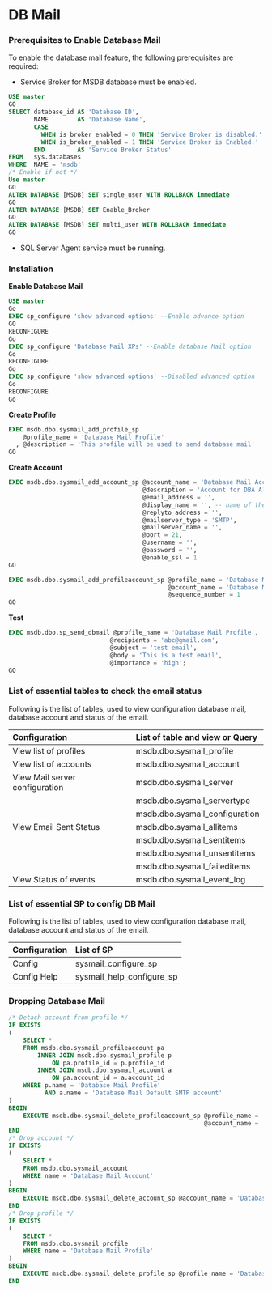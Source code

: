 # DB Mail

### Prerequisites to Enable Database Mail

To enable the database mail feature, the following prerequisites are required:

* Service Broker for MSDB database must be enabled.

```sql
USE master 
GO
SELECT database_id AS 'Database ID', 
       NAME        AS 'Database Name', 
       CASE 
         WHEN is_broker_enabled = 0 THEN 'Service Broker is disabled.' 
         WHEN is_broker_enabled = 1 THEN 'Service Broker is Enabled.' 
       END         AS 'Service Broker Status' 
FROM   sys.databases 
WHERE  NAME = 'msdb'
/* Enable if not */
Use master
GO
ALTER DATABASE [MSDB] SET single_user WITH ROLLBACK immediate
GO
ALTER DATABASE [MSDB] SET Enable_Broker
GO
ALTER DATABASE [MSDB] SET multi_user WITH ROLLBACK immediate
GO
```

* SQL Server Agent service must be running.

### Installation

**Enable Database Mail**

```sql
USE master
Go
EXEC sp_configure 'show advanced options' --Enable advance option
GO
RECONFIGURE
Go
EXEC sp_configure 'Database Mail XPs' --Enable database Mail option
Go
RECONFIGURE
Go
EXEC sp_configure 'show advanced options' --Disabled advanced option
Go
RECONFIGURE
Go
```

**Create Profile**

```sql
EXEC msdb.dbo.sysmail_add_profile_sp
    @profile_name = 'Database Mail Profile'
  , @description = 'This profile will be used to send database mail'
GO
```

**Create Account**

```sql
EXEC msdb.dbo.sysmail_add_account_sp @account_name = 'Database Mail Account',
                                     @description = 'Account for DBA Alerts',
                                     @email_address = '',
                                     @display_name = '', -- name of the mail account that is displayed in messages
                                     @replyto_address = '',
                                     @mailserver_type = 'SMTP',
                                     @mailserver_name = '',
                                     @port = 21,
                                     @username = '',
                                     @password = '',
                                     @enable_ssl = 1
GO

EXEC msdb.dbo.sysmail_add_profileaccount_sp @profile_name = 'Database Mail Profile',
                                            @account_name = 'Database Mail Account',
                                            @sequence_number = 1
GO
```

**Test**

```sql
EXEC msdb.dbo.sp_send_dbmail @profile_name = 'Database Mail Profile',
							@recipients = 'abc@gmail.com',
							@subject = 'test email',
							@body = 'This is a test email',
							@importance = 'high';
GO
```

### List of essential tables to check the email status

Following is the list of tables, used to view configuration database mail, database account and status of the email.

| Configuration                  | List of table and view or Query |
| :----------------------------- | :------------------------------ |
| View list of profiles          | msdb.dbo.sysmail_profile        |
| View list of accounts          | msdb.dbo.sysmail_account        |
| View Mail server configuration | msdb.dbo.sysmail_server         |
|                                | msdb.dbo.sysmail_servertype     |
|                                | msdb.dbo.sysmail_configuration  |
| View Email Sent Status         | msdb.dbo.sysmail_allitems       |
|                                | msdb.dbo.sysmail_sentitems      |
|                                | msdb.dbo.sysmail_unsentitems    |
|                                | msdb.dbo.sysmail_faileditems    |
| View Status of events          | msdb.dbo.sysmail_event_log      |

### List of essential SP to config DB Mail

Following is the list of tables, used to view configuration database mail, database account and status of the email.

| Configuration | List of SP                |
| :------------ | :------------------------ |
| Config        | sysmail_configure_sp      |
| Config Help   | sysmail_help_configure_sp |

### Dropping Database Mail

```sql
/* Detach account from profile */
IF EXISTS
(
    SELECT *
    FROM msdb.dbo.sysmail_profileaccount pa
        INNER JOIN msdb.dbo.sysmail_profile p
            ON pa.profile_id = p.profile_id
        INNER JOIN msdb.dbo.sysmail_account a
            ON pa.account_id = a.account_id
    WHERE p.name = 'Database Mail Profile'
          AND a.name = 'Database Mail Default SMTP account'
)
BEGIN
    EXECUTE msdb.dbo.sysmail_delete_profileaccount_sp @profile_name = 'Database Mail Profile',
                                                      @account_name = 'Database Mail Account'
END
/* Drop account */
IF EXISTS
(
    SELECT *
    FROM msdb.dbo.sysmail_account
    WHERE name = 'Database Mail Account'
)
BEGIN
    EXECUTE msdb.dbo.sysmail_delete_account_sp @account_name = 'Database Mail Account'
END
/* Drop profile */
IF EXISTS
(
    SELECT *
    FROM msdb.dbo.sysmail_profile
    WHERE name = 'Database Mail Profile'
)
BEGIN
    EXECUTE msdb.dbo.sysmail_delete_profile_sp @profile_name = 'Database Mail Profile'
END
```

